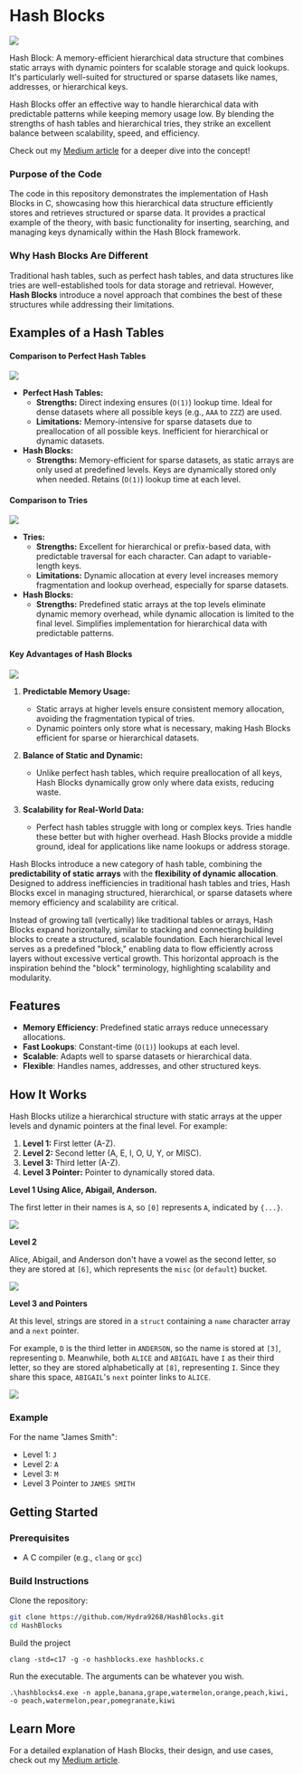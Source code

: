 # Hash Blocks

![](https://kxmode.com/images/hash-block-cover-artwork.png)

Hash Block: A memory-efficient hierarchical data structure that combines static arrays with dynamic pointers for scalable storage and quick lookups. It's particularly well-suited for structured or sparse datasets like names, addresses, or hierarchical keys.

Hash Blocks offer an effective way to handle hierarchical data with predictable patterns while keeping memory usage low. By blending the strengths of hash tables and hierarchical tries, they strike an excellent balance between scalability, speed, and efficiency.

Check out my [Medium article](https://medium.com/@korval_85759/hierarchical-hash-blocks-a-static-and-dynamic-approach-to-data-storage-fe6597078d0f) for a deeper dive into the concept!

### Purpose of the Code

The code in this repository demonstrates the implementation of Hash Blocks in C, showcasing how this hierarchical data structure efficiently stores and retrieves structured or sparse data. It provides a practical example of the theory, with basic functionality for inserting, searching, and managing keys dynamically within the Hash Block framework.

### Why Hash Blocks Are Different

Traditional hash tables, such as perfect hash tables, and data structures like tries are well-established tools for data storage and retrieval. However, **Hash Blocks** introduce a novel approach that combines the best of these structures while addressing their limitations.

## Examples of a Hash Tables

#### Comparison to Perfect Hash Tables

![](https://kxmode.com/images/prefect-hash-tables-smaller.png)

- **Perfect Hash Tables:**
  - **Strengths:** Direct indexing ensures (`O(1)`) lookup time. Ideal for dense datasets where all possible keys (e.g., `AAA` to `ZZZ`) are used.
  - **Limitations:** Memory-intensive for sparse datasets due to preallocation of all possible keys. Inefficient for hierarchical or dynamic datasets.
- **Hash Blocks:**
  - **Strengths:** Memory-efficient for sparse datasets, as static arrays are only used at predefined levels. Keys are dynamically stored only when needed. Retains (`O(1)`) lookup time at each level.

#### Comparison to Tries

![](https://kxmode.com/images/tries-smaller.png)

- **Tries:**
  - **Strengths:** Excellent for hierarchical or prefix-based data, with predictable traversal for each character. Can adapt to variable-length keys.
  - **Limitations:** Dynamic allocation at every level increases memory fragmentation and lookup overhead, especially for sparse datasets.
- **Hash Blocks:**
  - **Strengths:** Predefined static arrays at the top levels eliminate dynamic memory overhead, while dynamic allocation is limited to the final level. Simplifies implementation for hierarchical data with predictable patterns.

#### Key Advantages of Hash Blocks

![](https://kxmode.com/images/hash-blocks-smaller.png)

1. **Predictable Memory Usage:**
   - Static arrays at higher levels ensure consistent memory allocation, avoiding the fragmentation typical of tries.
   - Dynamic pointers only store what is necessary, making Hash Blocks efficient for sparse or hierarchical datasets.
   
2. **Balance of Static and Dynamic:**
   - Unlike perfect hash tables, which require preallocation of all keys, Hash Blocks dynamically grow only where data exists, reducing waste.
   
3. **Scalability for Real-World Data:**
   - Perfect hash tables struggle with long or complex keys. Tries handle these better but with higher overhead. Hash Blocks provide a middle ground, ideal for applications like name lookups or address storage.

Hash Blocks introduce a new category of hash table, combining the **predictability of static arrays** with the **flexibility of dynamic allocation**. Designed to address inefficiencies in traditional hash tables and tries, Hash Blocks excel in managing structured, hierarchical, or sparse datasets where memory efficiency and scalability are critical.

Instead of growing tall (vertically) like traditional tables or arrays, Hash Blocks expand horizontally, similar to stacking and connecting building blocks to create a structured, scalable foundation. Each hierarchical level serves as a predefined "block," enabling data to flow efficiently across layers without excessive vertical growth. This horizontal approach is the inspiration behind the "block" terminology, highlighting scalability and modularity.

## Features
- **Memory Efficiency**: Predefined static arrays reduce unnecessary allocations.
- **Fast Lookups**: Constant-time (`O(1)`) lookups at each level.
- **Scalable**: Adapts well to sparse datasets or hierarchical data.
- **Flexible**: Handles names, addresses, and other structured keys.

## How It Works
Hash Blocks utilize a hierarchical structure with static arrays at the upper levels and dynamic pointers at the final level. For example:

1. **Level 1:** First letter (A-Z).
2. **Level 2:** Second letter (A, E, I, O, U, Y, or MISC).
3. **Level 3:** Third letter (A-Z).
3. **Level 3 Pointer:** Pointer to dynamically stored data.

**Level 1 Using Alice, Abigail, Anderson.**

The first letter in their names is `A`, so `[0]` represents `A`, indicated by `{...}`.

![](https://kxmode.com/images/hash-block-level-1.png)

**Level 2**

Alice, Abigail, and Anderson don't have a vowel as the second letter, so they are stored at `[6]`, which represents the `misc` (or `default`) bucket.

![](https://kxmode.com/images/hash-block-level-2.png)

**Level 3 and Pointers**

At this level, strings are stored in a `struct` containing a `name` character array and a `next` pointer.

For example, `D` is the third letter in `ANDERSON`, so the name is stored at `[3]`, representing `D`. Meanwhile, both `ALICE` and `ABIGAIL` have `I` as their third letter, so they are stored alphabetically at `[8]`, representing `I`. Since they share this space, `ABIGAIL`'s `next` pointer links to `ALICE`.

![](https://kxmode.com/images/hash-block-level-3-pointers.png)

### Example
For the name "James Smith":
- Level 1: `J`
- Level 2: `A`
- Level 3: `M`
- Level 3 Pointer to `JAMES SMITH`

## Getting Started

### Prerequisites
- A C compiler (e.g., `clang` or `gcc`)

### Build Instructions
Clone the repository:

```bash
git clone https://github.com/Hydra9268/HashBlocks.git
cd HashBlocks
```

Build the project
```
clang -std=c17 -g -o hashblocks.exe hashblocks.c
```

Run the executable. The arguments can be whatever you wish.
```
.\hashblocks4.exe -n apple,banana,grape,watermelon,orange,peach,kiwi, -o peach,watermelon,pear,pomegranate,kiwi
```

## Learn More
For a detailed explanation of Hash Blocks, their design, and use cases, check out my [Medium article](https://medium.com/@korval_85759/hierarchical-hash-blocks-a-static-and-dynamic-approach-to-data-storage-fe6597078d0f).